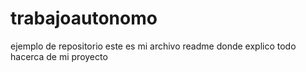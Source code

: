 # trabajoautonomo
ejemplo de repositorio
este es mi archivo readme donde explico todo hacerca de mi proyecto
